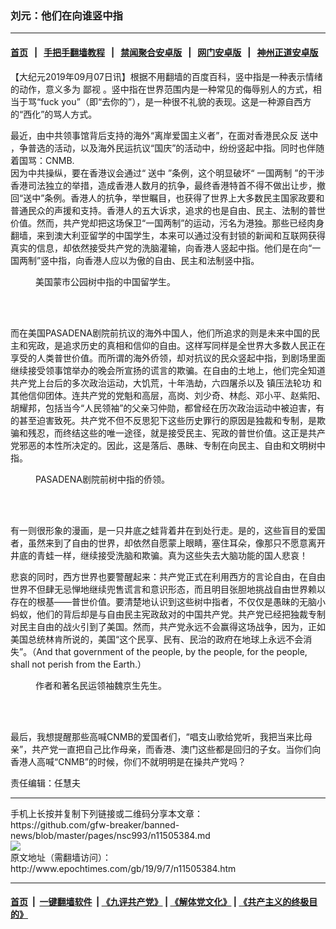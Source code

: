 ### 刘元：他们在向谁竖中指
------------------------

#### [首页](https://github.com/gfw-breaker/banned-news/blob/master/README.md) &nbsp;&nbsp;|&nbsp;&nbsp; [手把手翻墙教程](https://github.com/gfw-breaker/guides/wiki) &nbsp;&nbsp;|&nbsp;&nbsp; [禁闻聚合安卓版](https://github.com/gfw-breaker/bn-android) &nbsp;&nbsp;|&nbsp;&nbsp; [网门安卓版](https://github.com/oGate2/oGate) &nbsp;&nbsp;|&nbsp;&nbsp; [神州正道安卓版](https://github.com/SzzdOgate/update) 



<div><p>
 【大纪元2019年09月07日讯】根据不用翻墙的百度百科，竖中指是一种表示情绪的动作，意义多为
 <ok href="http://www.epochtimes.com/gb/tag/%E9%84%99%E8%A7%86.html">
  鄙视
 </ok>
 。竖中指在世界范围内是一种常见的侮辱别人的方式，相当于骂“fuck you”（即“去你的”），是一种很不礼貌的表现。这是一种源自西方的“西化”的骂人方式。
</p>
<p>
 最近，由中共领事馆背后支持的海外“离岸爱国主义者”，在面对香港民众反
 <ok href="http://www.epochtimes.com/gb/tag/%E9%80%81%E4%B8%AD.html">
  送中
 </ok>
 ，争普选的活动，以及海外民运抗议“国庆”的活动中，纷纷竖起中指。同时也伴随着国骂：CNMB.
 <br/>
 因为中共操纵，要在香港议会通过“
 <ok href="http://www.epochtimes.com/gb/tag/%E9%80%81%E4%B8%AD.html">
  送中
 </ok>
 ”条例，这个明显破坏“
 <ok href="http://www.epochtimes.com/gb/tag/%E4%B8%80%E5%9B%BD%E4%B8%A4%E5%88%B6.html">
  一国两制
 </ok>
 ”的干涉香港司法独立的举措，造成香港人数月的抗争，最终香港特首不得不做出让步，撤回“送中”条例。香港人的抗争，举世瞩目，也获得了世界上大多数民主国家政要和普通民众的声援和支持。香港人的五大诉求，追求的也是自由、民主、法制的普世价值。然而，共产党却把这场保卫“一国两制”的运动，污名为港独。那些已经肉身翻墙，来到澳大利亚留学的中国学生，本来可以通过没有封锁的新闻和互联网获得真实的信息，却依然接受共产党的洗脑灌输，向香港人竖起中指。他们是在向“一国两制”竖中指，向香港人应以为傲的自由、民主和法制竖中指。
</p>
<figure class="wp-caption aligncenter" id="attachment_11505438" style="width: 450px">
 <ok href="http://i.epochtimes.com/assets/uploads/2019/09/pro-ccp1.png">
  <img alt="" class="wp-image-11505438 size-medium" src="http://i.epochtimes.com/assets/uploads/2019/09/pro-ccp1-450x297.png"/>
 </ok>
 <br/><figcaption class="wp-caption-text">
  美国蒙市公园树中指的中国留学生。
 </figcaption><br/>
</figure><br/>
<p>
 而在美国PASADENA剧院前抗议的海外中国人，他们所追求的则是未来中国的民主和宪政，是追求历史的真相和信仰的自由。这样写同样是全世界大多数人民正在享受的人类普世价值。而所谓的海外侨领，却对抗议的民众竖起中指，到剧场里面继续接受领事馆举办的晚会所宣扬的谎言的欺骗。在自由的土地上，他们完全知道共产党上台后的多次政治运动，大饥荒，十年浩劫，六四屠杀以及
 <ok href="http://www.epochtimes.com/gb/tag/%E9%95%87%E5%8E%8B%E6%B3%95%E8%BD%AE%E5%8A%9F.html">
  镇压法轮功
 </ok>
 和其他信仰团体。连共产党的党魁和高层，高岗、刘少奇、林彪、邓小平、赵紫阳、胡耀邦，包括当今“人民领袖”的父亲习仲勋，都曾经在历次政治运动中被迫害，有的甚至迫害致死。共产党不但不反思犯下这些历史罪行的原因是独裁和专制，是欺骗和残忍，而终结这些的唯一途径，就是接受民主、宪政的普世价值。这正是共产党邪恶的本性所决定的。因此，这是落后、愚昧、专制在向民主、自由和文明树中指。
</p>
<figure class="wp-caption aligncenter" id="attachment_11505447" style="width: 450px">
 <ok href="http://i.epochtimes.com/assets/uploads/2019/09/pro-ccp2.png">
  <img alt="" class="wp-image-11505447 size-medium" src="http://i.epochtimes.com/assets/uploads/2019/09/pro-ccp2-450x584.png"/>
 </ok>
 <br/><figcaption class="wp-caption-text">
  PASADENA剧院前树中指的侨领。
 </figcaption><br/>
</figure><br/>
<p>
 有一则很形象的漫画，是一只井底之蛙背着井在到处行走。是的，这些盲目的爱国者，虽然来到了自由的世界，却依然自愿蒙上眼睛，塞住耳朵，像那只不愿意离开井底的青蛙一样，继续接受洗脑和欺骗。真为这些失去大脑功能的国人悲哀！
</p>
<p>
 悲哀的同时，西方世界也要警醒起来：共产党正式在利用西方的言论自由，在自由世界不但肆无忌惮地继续兜售谎言和意识形态，而且明目张胆地挑战自由世界赖以存在的根基——普世价值。要清楚地认识到这些树中指者，不仅仅是愚昧的无脑小蚂蚁，他们的背后却是与自由民主宪政敌对的中国共产党。共产党已经把独裁专制对民主自由的战火引到了美国。然而，共产党永远不会赢得这场战争，因为，正如美国总统林肯所说的，美国“这个民享、民有、民治的政府在地球上永远不会消失”。（And that government of the people, by the people, for the people, shall not perish from the Earth.）
</p>
<figure class="wp-caption aligncenter" id="attachment_11505453" style="width: 340px">
 <ok href="http://i.epochtimes.com/assets/uploads/2019/09/pro-ccp3.png">
  <img alt="" class="wp-image-11505453 size-full" src="http://i.epochtimes.com/assets/uploads/2019/09/pro-ccp3.png"/>
 </ok>
 <br/><figcaption class="wp-caption-text">
  作者和著名民运领袖魏京生先生。
 </figcaption><br/>
</figure><br/>
<p>
 最后，我想提醒那些高喊CNMB的爱国者们，“唱支山歌给党听，我把当来比母亲”，共产党一直把自己比作母亲，而香港、澳门这些都是回归的子女。当你们向香港人高喊“CNMB”的时候，你们不就明明是在操共产党吗？
</p>
<p>
 责任编辑：任慧夫
</p>
</div>
<hr/>
手机上长按并复制下列链接或二维码分享本文章：<br/>
https://github.com/gfw-breaker/banned-news/blob/master/pages/nsc993/n11505384.md <br/>
<a href='https://github.com/gfw-breaker/banned-news/blob/master/pages/nsc993/n11505384.md'><img src='https://github.com/gfw-breaker/banned-news/blob/master/pages/nsc993/n11505384.md.png'/></a> <br/>
原文地址（需翻墙访问）：http://www.epochtimes.com/gb/19/9/7/n11505384.htm


------------------------
#### [首页](https://github.com/gfw-breaker/banned-news/blob/master/README.md) &nbsp;|&nbsp; [一键翻墙软件](https://github.com/gfw-breaker/nogfw/blob/master/README.md) &nbsp;| [《九评共产党》](https://github.com/gfw-breaker/9ping.md/blob/master/README.md#九评之一评共产党是什么) | [《解体党文化》](https://github.com/gfw-breaker/jtdwh.md/blob/master/README.md) | [《共产主义的终极目的》](https://github.com/gfw-breaker/gczydzjmd.md/blob/master/README.md)


<img src='http://gfw-breaker.win/banned-news/pages/nsc993/n11505384.md' width='0px' height='0px'/>